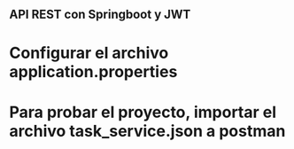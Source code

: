 ## API REST con Springboot y JWT
# Configurar el archivo application.properties

# Para probar el proyecto, importar el archivo task_service.json a postman
